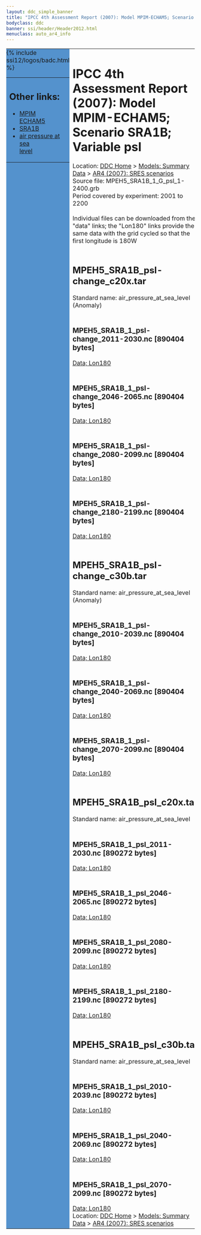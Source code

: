 ```yaml
---
layout: ddc_simple_banner
title: "IPCC 4th Assessment Report (2007): Model MPIM-ECHAM5; Scenario SRA1B; Variable psl"
bodyclass: ddc
banner: ssi/header/Header2012.html
menuclass: auto_ar4_info
---
```



<table width="100%" border="0" cellspacing="0" cellpadding="0" style="border-collapse: collapse;">
<tr style="margin:0;padding:0;border:0;">
<td style="margin:0;padding:0;border:0;height:1pt;width:150pt;background:#5492CD;" valign="top" >

<div id="lh-col2" class="auto_ar4_info">
<table class="menumain" bgcolor="#5492CD" cellspacing="0" width="100%" border="0">
<tr><td>
<h2> Other links:</h2>
<ul>
<li><a href="/auto/ar4/model-MPIM-ECHAM5.html">MPIM<br/>ECHAM5</a></li>
<li><a href="/auto/ar4/scenario-SRA1B.html">SRA1B</a></li>
<li><a href="/auto/ar4/var-air_pressure_at_sea_level.html">air pressure at sea<br/> level</a></li>
</ul>
</td></tr>
{% include ssi12/logos/badc.html %}
</table>
</div>
</td>
<td><h1>IPCC 4th Assessment Report (2007): Model MPIM-ECHAM5; Scenario SRA1B; Variable psl</h1>

<!-- Breadcrumb1 -->
<div id="breadcrumb1" align="left">
Location: <a href="/index.html">DDC Home</a> > <a href="/sim/gcm_clim/">Models: Summary Data</a>
> <a href="/sim/gcm_clim/SRES_AR4/index.html">AR4 (2007): SRES scenarios</a>
</div>
<!-- End of Breadcrumb1 -->Source file: MPEH5_SRA1B_1_G_psl_1-2400.grb
<br/>
Period covered by experiment: 2001 to 2200<br/>
<br/>Individual files can be downloaded from the "data" links; the "Lon180" links provide the same data
         with the grid cycled so that the first longitude is 180W<br/>
<br/><h2>MPEH5_SRA1B_psl-change_c20x.tar</h2>
Standard name: air_pressure_at_sea_level (Anomaly)<br>
<br/><h3>MPEH5_SRA1B_1_psl-change_2011-2030.nc [890404 bytes]</h3>
<a href="http://apps.ipcc-data.org/cgi-bin/downl/ar4_nc/psl/MPEH5_SRA1B_1_psl-change_2011-2030.nc">Data; </a><a href="http://apps.ipcc-data.org/cgi-bin/downl/ar4_nc/psl/MPEH5_SRA1B_1_psl-change_2011-2030.cyto180.nc"> Lon180</a><br/>
<br/><h3>MPEH5_SRA1B_1_psl-change_2046-2065.nc [890404 bytes]</h3>
<a href="http://apps.ipcc-data.org/cgi-bin/downl/ar4_nc/psl/MPEH5_SRA1B_1_psl-change_2046-2065.nc">Data; </a><a href="http://apps.ipcc-data.org/cgi-bin/downl/ar4_nc/psl/MPEH5_SRA1B_1_psl-change_2046-2065.cyto180.nc"> Lon180</a><br/>
<br/><h3>MPEH5_SRA1B_1_psl-change_2080-2099.nc [890404 bytes]</h3>
<a href="http://apps.ipcc-data.org/cgi-bin/downl/ar4_nc/psl/MPEH5_SRA1B_1_psl-change_2080-2099.nc">Data; </a><a href="http://apps.ipcc-data.org/cgi-bin/downl/ar4_nc/psl/MPEH5_SRA1B_1_psl-change_2080-2099.cyto180.nc"> Lon180</a><br/>
<br/><h3>MPEH5_SRA1B_1_psl-change_2180-2199.nc [890404 bytes]</h3>
<a href="http://apps.ipcc-data.org/cgi-bin/downl/ar4_nc/psl/MPEH5_SRA1B_1_psl-change_2180-2199.nc">Data; </a><a href="http://apps.ipcc-data.org/cgi-bin/downl/ar4_nc/psl/MPEH5_SRA1B_1_psl-change_2180-2199.cyto180.nc"> Lon180</a><br/>
<br/><h2>MPEH5_SRA1B_psl-change_c30b.tar</h2>
Standard name: air_pressure_at_sea_level (Anomaly)<br>
<br/><h3>MPEH5_SRA1B_1_psl-change_2010-2039.nc [890404 bytes]</h3>
<a href="http://apps.ipcc-data.org/cgi-bin/downl/ar4_nc/psl/MPEH5_SRA1B_1_psl-change_2010-2039.nc">Data; </a><a href="http://apps.ipcc-data.org/cgi-bin/downl/ar4_nc/psl/MPEH5_SRA1B_1_psl-change_2010-2039.cyto180.nc"> Lon180</a><br/>
<br/><h3>MPEH5_SRA1B_1_psl-change_2040-2069.nc [890404 bytes]</h3>
<a href="http://apps.ipcc-data.org/cgi-bin/downl/ar4_nc/psl/MPEH5_SRA1B_1_psl-change_2040-2069.nc">Data; </a><a href="http://apps.ipcc-data.org/cgi-bin/downl/ar4_nc/psl/MPEH5_SRA1B_1_psl-change_2040-2069.cyto180.nc"> Lon180</a><br/>
<br/><h3>MPEH5_SRA1B_1_psl-change_2070-2099.nc [890404 bytes]</h3>
<a href="http://apps.ipcc-data.org/cgi-bin/downl/ar4_nc/psl/MPEH5_SRA1B_1_psl-change_2070-2099.nc">Data; </a><a href="http://apps.ipcc-data.org/cgi-bin/downl/ar4_nc/psl/MPEH5_SRA1B_1_psl-change_2070-2099.cyto180.nc"> Lon180</a><br/>
<br/><h2>MPEH5_SRA1B_psl_c20x.tar</h2>
Standard name: air_pressure_at_sea_level<br>
<br/><h3>MPEH5_SRA1B_1_psl_2011-2030.nc [890272 bytes]</h3>
<a href="http://apps.ipcc-data.org/cgi-bin/downl/ar4_nc/psl/MPEH5_SRA1B_1_psl_2011-2030.nc">Data; </a><a href="http://apps.ipcc-data.org/cgi-bin/downl/ar4_nc/psl/MPEH5_SRA1B_1_psl_2011-2030.cyto180.nc"> Lon180</a><br/>
<br/><h3>MPEH5_SRA1B_1_psl_2046-2065.nc [890272 bytes]</h3>
<a href="http://apps.ipcc-data.org/cgi-bin/downl/ar4_nc/psl/MPEH5_SRA1B_1_psl_2046-2065.nc">Data; </a><a href="http://apps.ipcc-data.org/cgi-bin/downl/ar4_nc/psl/MPEH5_SRA1B_1_psl_2046-2065.cyto180.nc"> Lon180</a><br/>
<br/><h3>MPEH5_SRA1B_1_psl_2080-2099.nc [890272 bytes]</h3>
<a href="http://apps.ipcc-data.org/cgi-bin/downl/ar4_nc/psl/MPEH5_SRA1B_1_psl_2080-2099.nc">Data; </a><a href="http://apps.ipcc-data.org/cgi-bin/downl/ar4_nc/psl/MPEH5_SRA1B_1_psl_2080-2099.cyto180.nc"> Lon180</a><br/>
<br/><h3>MPEH5_SRA1B_1_psl_2180-2199.nc [890272 bytes]</h3>
<a href="http://apps.ipcc-data.org/cgi-bin/downl/ar4_nc/psl/MPEH5_SRA1B_1_psl_2180-2199.nc">Data; </a><a href="http://apps.ipcc-data.org/cgi-bin/downl/ar4_nc/psl/MPEH5_SRA1B_1_psl_2180-2199.cyto180.nc"> Lon180</a><br/>
<br/><h2>MPEH5_SRA1B_psl_c30b.tar</h2>
Standard name: air_pressure_at_sea_level<br>
<br/><h3>MPEH5_SRA1B_1_psl_2010-2039.nc [890272 bytes]</h3>
<a href="http://apps.ipcc-data.org/cgi-bin/downl/ar4_nc/psl/MPEH5_SRA1B_1_psl_2010-2039.nc">Data; </a><a href="http://apps.ipcc-data.org/cgi-bin/downl/ar4_nc/psl/MPEH5_SRA1B_1_psl_2010-2039.cyto180.nc"> Lon180</a><br/>
<br/><h3>MPEH5_SRA1B_1_psl_2040-2069.nc [890272 bytes]</h3>
<a href="http://apps.ipcc-data.org/cgi-bin/downl/ar4_nc/psl/MPEH5_SRA1B_1_psl_2040-2069.nc">Data; </a><a href="http://apps.ipcc-data.org/cgi-bin/downl/ar4_nc/psl/MPEH5_SRA1B_1_psl_2040-2069.cyto180.nc"> Lon180</a><br/>
<br/><h3>MPEH5_SRA1B_1_psl_2070-2099.nc [890272 bytes]</h3>
<a href="http://apps.ipcc-data.org/cgi-bin/downl/ar4_nc/psl/MPEH5_SRA1B_1_psl_2070-2099.nc">Data; </a><a href="http://apps.ipcc-data.org/cgi-bin/downl/ar4_nc/psl/MPEH5_SRA1B_1_psl_2070-2099.cyto180.nc"> Lon180</a><br/>
<!-- Breadcrumb2 -->
<div id="breadcrumb2" align="left">
Location: <a href="/index.html">DDC Home</a> > <a href="/sim/gcm_clim/">Models: Summary Data</a>
> <a href="/sim/gcm_clim/SRES_AR4/index.html">AR4 (2007): SRES scenarios</a>
</div>
<!-- End of Breadcrumb2 --></td></tr></table>
